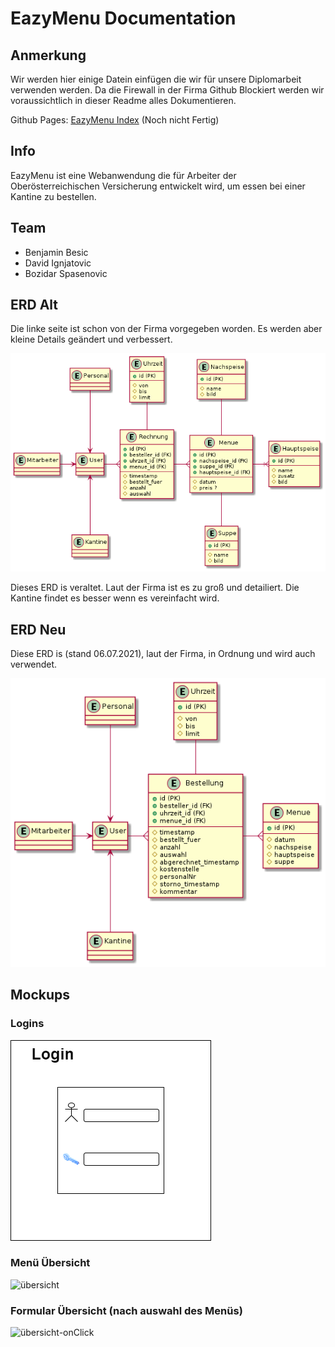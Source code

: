# EazyMenu Documentation

## Anmerkung

Wir werden hier einige Datein einfügen die wir für unsere Diplomarbeit verwenden werden. Da die Firewall in der Firma Github Blockiert werden wir voraussichtlich in dieser Readme alles Dokumentieren.

Github Pages: [EazyMenu Index](https://musikfreunde.github.io/eazy-menu-docs/) (Noch nicht Fertig)

## Info 

EazyMenu ist eine Webanwendung die für Arbeiter der Oberösterreichischen Versicherung entwickelt wird, um essen bei einer Kantine zu bestellen.

## Team

* Benjamin Besic
* David Ignjatovic
* Bozidar Spasenovic


## ERD Alt

Die linke seite ist schon von der Firma vorgegeben worden. Es werden aber kleine Details geändert und verbessert. 

![ERD-alt](erd.png)

Dieses ERD is veraltet. Laut der Firma ist es zu groß und detailiert. Die Kantine findet es besser wenn es vereinfacht wird.

## ERD Neu

Diese ERD is (stand 06.07.2021), laut der Firma, in Ordnung und wird auch verwendet.

![ERD-neu](erd-neu.png)

## Mockups

### Logins

![login](login-view.png)

### Menü Übersicht 

![übersicht](menubestellung-übersicht.png)

### Formular Übersicht (nach auswahl des Menüs)

![übersicht-onClick](menubestellung-übersicht-onClick.png)


